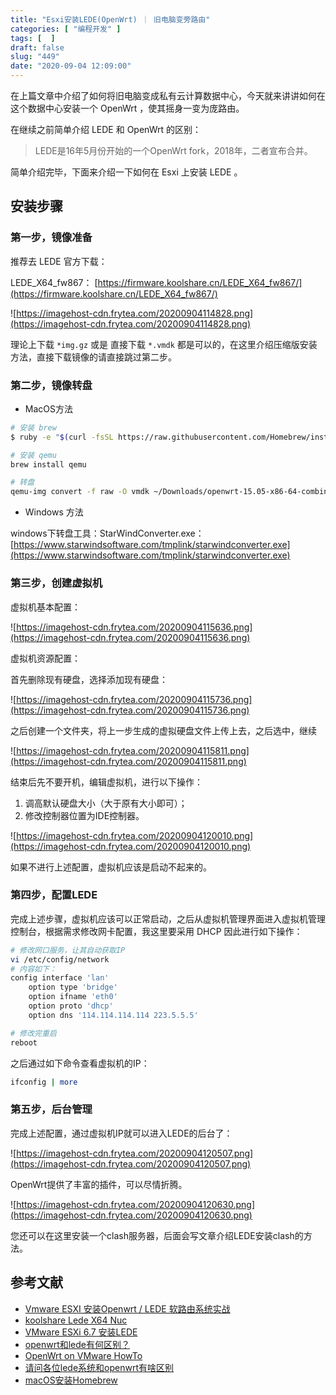 ```yaml
---
title: "Esxi安装LEDE(OpenWrt) ｜ 旧电脑变旁路由"
categories: [ "编程开发" ]
tags: [  ]
draft: false
slug: "449"
date: "2020-09-04 12:09:00"
---
```


在上篇文章中介绍了如何将旧电脑变成私有云计算数据中心，今天就来讲讲如何在这个数据中心安装一个 OpenWrt ，使其摇身一变为庞路由。

在继续之前简单介绍 LEDE 和 OpenWrt 的区别：

> LEDE是16年5月份开始的一个OpenWrt fork，2018年，二者宣布合并。

简单介绍完毕，下面来介绍一下如何在 Esxi 上安装 LEDE 。

## 安装步骤

### 第一步，镜像准备

推荐去 LEDE 官方下载：

LEDE_X64_fw867： [https://firmware.koolshare.cn/LEDE_X64_fw867/](https://firmware.koolshare.cn/LEDE_X64_fw867/)

![https://imagehost-cdn.frytea.com/20200904114828.png](https://imagehost-cdn.frytea.com/20200904114828.png)

理论上下载 `*img.gz` 或是 直接下载 `*.vmdk` 都是可以的，在这里介绍压缩版安装方法，直接下载镜像的请直接跳过第二步。

### 第二步，镜像转盘

- MacOS方法

```bash
# 安装 brew
$ ruby -e "$(curl -fsSL https://raw.githubusercontent.com/Homebrew/install/master/install)"

# 安装 qemu
brew install qemu

# 转盘
qemu-img convert -f raw -O vmdk ~/Downloads/openwrt-15.05-x86-64-combined-ext4.img openwrt-15.05-x86-64-combined-ext4.vmdk
```

- Windows 方法

windows下转盘工具：StarWindConverter.exe：[https://www.starwindsoftware.com/tmplink/starwindconverter.exe](https://www.starwindsoftware.com/tmplink/starwindconverter.exe)

### 第三步，创建虚拟机

虚拟机基本配置：

![https://imagehost-cdn.frytea.com/20200904115636.png](https://imagehost-cdn.frytea.com/20200904115636.png)

虚拟机资源配置：

首先删除现有硬盘，选择添加现有硬盘：

![https://imagehost-cdn.frytea.com/20200904115736.png](https://imagehost-cdn.frytea.com/20200904115736.png)

之后创建一个文件夹，将上一步生成的虚拟硬盘文件上传上去，之后选中，继续

![https://imagehost-cdn.frytea.com/20200904115811.png](https://imagehost-cdn.frytea.com/20200904115811.png)

结束后先不要开机，编辑虚拟机，进行以下操作：

1. 调高默认硬盘大小（大于原有大小即可）；
2. 修改控制器位置为IDE控制器。

![https://imagehost-cdn.frytea.com/20200904120010.png](https://imagehost-cdn.frytea.com/20200904120010.png)

如果不进行上述配置，虚拟机应该是启动不起来的。

### 第四步，配置LEDE

完成上述步骤，虚拟机应该可以正常启动，之后从虚拟机管理界面进入虚拟机管理控制台，根据需求修改网卡配置，我这里要采用 DHCP 因此进行如下操作：

```bash
# 修改网口服务，让其自动获取IP
vi /etc/config/network
# 内容如下：
config interface 'lan'
	option type 'bridge'
	option ifname 'eth0'
	option proto 'dhcp'
	option dns '114.114.114.114 223.5.5.5'

# 修改完重启
reboot
```

之后通过如下命令查看虚拟机的IP：

```bash
ifconfig | more
```

### 第五步，后台管理

完成上述配置，通过虚拟机IP就可以进入LEDE的后台了：

![https://imagehost-cdn.frytea.com/20200904120507.png](https://imagehost-cdn.frytea.com/20200904120507.png)

OpenWrt提供了丰富的插件，可以尽情折腾。

![https://imagehost-cdn.frytea.com/20200904120630.png](https://imagehost-cdn.frytea.com/20200904120630.png)

您还可以在这里安装一个clash服务器，后面会写文章介绍LEDE安装clash的方法。

## 参考文献

- [Vmware ESXI 安装Openwrt / LEDE 软路由系统实战](https://tnext.org/5828.html)
- [koolshare Lede X64 Nuc](https://firmware.koolshare.cn/LEDE_X64_fw867/)
- [VMware ESXi 6.7 安装LEDE](https://blog.csdn.net/kxwinxp/article/details/90166223)
- [openwrt和lede有何区别？](https://www.zhihu.com/question/62052812)
- [OpenWrt on VMware HowTo](https://openwrt.org/docs/guide-user/virtualization/vmware)
- [请问各位lede系统和openwrt有啥区别](https://koolshare.cn/thread-144977-1-1.html)
- [macOS安装Homebrew](https://blog.csdn.net/q383965374/article/details/80404314)
